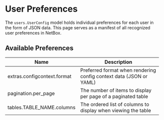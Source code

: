 # User Preferences

The `users.UserConfig` model holds individual preferences for each user in the form of JSON data. This page serves as a manifest of all recognized user preferences in NetBox.

## Available Preferences

| Name | Description |
| ---- | ----------- |
| extras.configcontext.format | Preferred format when rendering config context data (JSON or YAML) |
| pagination.per_page | The number of items to display per page of a paginated table |
| tables.TABLE_NAME.columns | The ordered list of columns to display when viewing the table |
